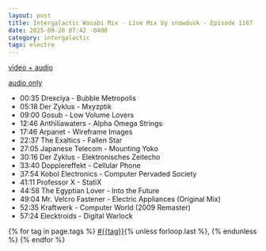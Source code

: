 ```yaml
---
layout: post
title: Intergalactic Wasabi Mix - Live Mix by snowdusk - Episode 1167 - aNONradio.net - 2025/09/27 
date: 2025-09-28 07:42 -0400
category: intergalactic
tags: electro
---
```


[video + audio](https://toobnix.org/w/493PyujRUrUMeh8GYraEY8)

[audio only](https://archives.anonradio.net/202509272300_snowdusk.mp3)

* 00:35 Drexciya - Bubble Metropolis
* 05:18 Der Zyklus - Mxyzptik
* 09:00 Gosub - Low Volume Lovers
* 12:46 Anthiliawaters - Alpha Omega Strings
* 17:46 Arpanet - Wireframe Images
* 22:37 The Exaltics - Fallen Star
* 27:05 Japanese Telecom - Mounting Yoko
* 30:16 Der Zyklus - Elektronisches Zeitecho
* 33:40 Dopplereffekt - Cellular Phone
* 37:54 Kobol Electronics - Computer Pervaded Society
* 41:11 Professor X - StatiX
* 44:58 The Egyptian Lover - Into the Future
* 49:04 Mr. Velcro Fastener - Electric Appliances (Original Mix)
* 52:35 Kraftwerk - Computer World (2009 Remaster)
* 57:24 Elecktroids - Digital Warlock

<p>
  {% for tag in page.tags %}
  <a class="post" href="/tag/{{tag}}">#{{tag}}</a>{% unless forloop.last %}, {% endunless %}
  {% endfor %}
</p>
